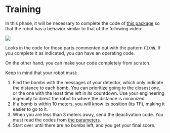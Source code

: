 # Training 

In this phase, it will be necessary to complete the code of [this package](https://github.com/fmrico/hackathon_oslo/tree/main/scenario_train) so that the robot has a behavior similar to that of the following video:

[![](https://img.youtube.com/vi/P6lDJR7or9o/0.jpg)](https://www.youtube.com/watch?v=P6lDJR7or9o&feature=youtu.be "Click to play on You Tube")

Looks in the code for those parts commented out with the pattern `FIXNN`. If you complete it as indicated, you can have an operating code.

On the other hand, you can make your code completely from scratch.

Keep in mind that your robot must:

1. Find the bombs with the messages of your detector, which only indicate the distance to each bomb. You can prioritize going to the closest one, or the one with the least time left in its countdown. Use your engineering ingenuity to direct the robot to where the distance is minimized.
2. If a bomb is within 10 meters, you will know its position (its TF), making it easier to go to it.
3. When you are less than 3 meters away, send the deactivation code. You must read the codes from [the parameters](https://github.com/fmrico/hackathon_oslo/blob/main/scenario_train/config/bombs_config.yaml).
4. Start over until there are no bombs left, and you get your final score.

